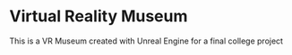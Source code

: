# Virtual Reality Museum
This is a VR Museum created with Unreal Engine for a final college project

